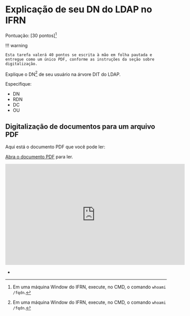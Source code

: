 # Explicação de seu DN do LDAP no IFRN

Pontuação: [30 pontos][^1]

!!! warning

    Esta tarefa valerá 40 pontos se escrita à mão em folha pautada e entregue como um único PDF, conforme as instruções da seção sobre digitalização.

Explique o DN[^1] de seu usuário na árvore DIT do LDAP. 

Especifique:

- DN
- RDN
- DC
- OU

## Digitalização de documentos para um arquivo PDF

Aqui está o documento PDF que você pode ler:

[Abra o documento PDF](https://drive.google.com/file/d/12vI-t1ps5sfQC3wSfilpXqT4hH-JQDIW/view?usp=sharing) para ler.

<iframe width="560" height="315" src="https://www.youtube.com/embed/JGlD6FMIaAw?si=jUj796GwskXyjMbE" title="YouTube video player" frameborder="0" allow="accelerometer; autoplay; clipboard-write; encrypted-media; gyroscope; picture-in-picture; web-share" referrerpolicy="strict-origin-when-cross-origin" allowfullscreen></iframe>

[^1]: Em uma máquina Window do IFRN, execute, no CMD, o comando `whoami /fqdn`.
-